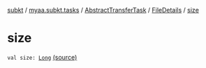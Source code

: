 [subkt](../../../index.md) / [myaa.subkt.tasks](../../index.md) / [AbstractTransferTask](../index.md) / [FileDetails](index.md) / [size](./size.md)

# size

`val size: `[`Long`](https://kotlinlang.org/api/latest/jvm/stdlib/kotlin/-long/index.html) [(source)](https://github.com/Myaamori/SubKt/blob/0.1.7/src/main/kotlin/myaa/subkt/tasks/tasks.kt#L1568)